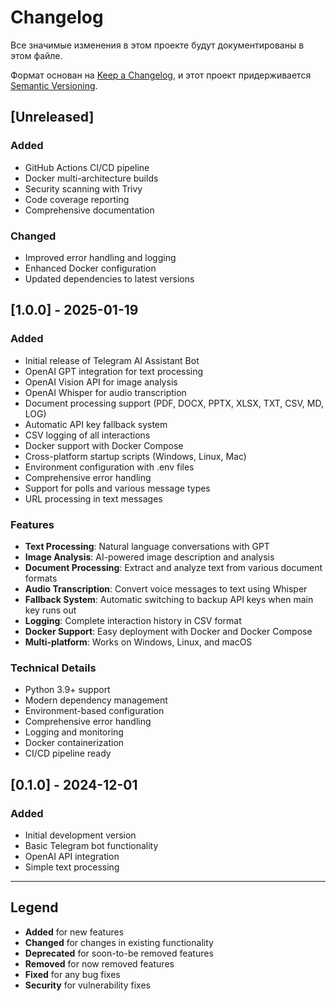 # Changelog

Все значимые изменения в этом проекте будут документированы в этом файле.

Формат основан на [Keep a Changelog](https://keepachangelog.com/ru/1.0.0/),
и этот проект придерживается [Semantic Versioning](https://semver.org/spec/v2.0.0.html).

## [Unreleased]

### Added
- GitHub Actions CI/CD pipeline
- Docker multi-architecture builds
- Security scanning with Trivy
- Code coverage reporting
- Comprehensive documentation

### Changed
- Improved error handling and logging
- Enhanced Docker configuration
- Updated dependencies to latest versions

## [1.0.0] - 2025-01-19

### Added
- Initial release of Telegram AI Assistant Bot
- OpenAI GPT integration for text processing
- OpenAI Vision API for image analysis
- OpenAI Whisper for audio transcription
- Document processing support (PDF, DOCX, PPTX, XLSX, TXT, CSV, MD, LOG)
- Automatic API key fallback system
- CSV logging of all interactions
- Docker support with Docker Compose
- Cross-platform startup scripts (Windows, Linux, Mac)
- Environment configuration with .env files
- Comprehensive error handling
- Support for polls and various message types
- URL processing in text messages

### Features
- **Text Processing**: Natural language conversations with GPT
- **Image Analysis**: AI-powered image description and analysis
- **Document Processing**: Extract and analyze text from various document formats
- **Audio Transcription**: Convert voice messages to text using Whisper
- **Fallback System**: Automatic switching to backup API keys when main key runs out
- **Logging**: Complete interaction history in CSV format
- **Docker Support**: Easy deployment with Docker and Docker Compose
- **Multi-platform**: Works on Windows, Linux, and macOS

### Technical Details
- Python 3.9+ support
- Modern dependency management
- Environment-based configuration
- Comprehensive error handling
- Logging and monitoring
- Docker containerization
- CI/CD pipeline ready

## [0.1.0] - 2024-12-01

### Added
- Initial development version
- Basic Telegram bot functionality
- OpenAI API integration
- Simple text processing

---

## Legend

- **Added** for new features
- **Changed** for changes in existing functionality
- **Deprecated** for soon-to-be removed features
- **Removed** for now removed features
- **Fixed** for any bug fixes
- **Security** for vulnerability fixes
